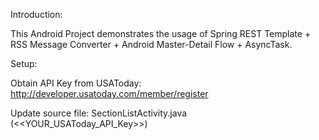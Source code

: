 Introduction:

This Android Project demonstrates the usage of Spring REST Template + RSS Message Converter + Android Master-Detail Flow + AsyncTask.

Setup:

Obtain API Key from USAToday: http://developer.usatoday.com/member/register

Update source file: SectionListActivity.java (<<YOUR_USAToday_API_Key>>) 
